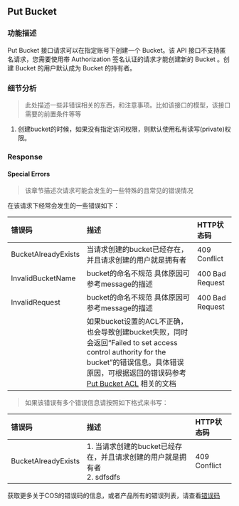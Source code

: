 ## Put Bucket

### 功能描述

Put Bucket 接口请求可以在指定账号下创建一个 Bucket。该 API 接口不支持匿名请求，您需要使用帯 Authorization 签名认证的请求才能创建新的 Bucket 。创建 Bucket 的用户默认成为 Bucket 的持有者。


### 细节分析

> 此处描述一些非错误相关的东西，和注意事项。比如该接口的模型，该接口需要的前置条件等等


1. 创建bucket的时候，如果没有指定访问权限，则默认使用私有读写(private)权限。


### Response


#### Special Errors

> 该章节描述次请求可能会发生的一些特殊的且常见的错误情况

在该请求下经常会发生的一些错误如下：

|错误码|描述|HTTP状态码|
|:--|:--|:--|
| BucketAlreadyExists |当请求创建的bucket已经存在，并且请求创建的用户就是拥有者| 409 Conflict|
| InvalidBucketName |bucket的命名不规范 具体原因可参考message的描述|400 Bad Request|
| InvalidRequest |bucket的命名不规范 具体原因可参考message的描述| 400 Bad Request|
||如果bucket设置的ACL不正确，也会导致创建bucket失败，同时会返回“Failed to set access control authority for the bucket”的错误信息。具体错误原因，可根据返回的错误码参考[Put Bucket ACL](http://tce.fsphere.cn/document/product/436/7737) 相关的文档||

> 如果该错误有多个错误信息请按照如下格式来书写：

|错误码|描述|HTTP状态码|
|:--|:--|:--|
| BucketAlreadyExists |1. 当请求创建的bucket已经存在，并且请求创建的用户就是拥有者 <br> 2. sdfsdfs| 409 Conflict|

获取更多关于COS的错误码的信息，或者产品所有的错误列表，请查看[错误码](http://tce.fsphere.cn/document/product/436/7730)
